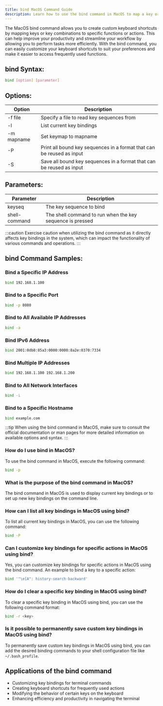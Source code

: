 ```yaml
---
title: bind MacOS Command Guide
description: Learn how to use the bind command in MacOS to map a key or combination of keys to a specific function or action. 
---
```


The MacOS bind command allows you to create custom keyboard shortcuts by mapping keys or key combinations to specific functions or actions. This can help improve your productivity and streamline your workflow by allowing you to perform tasks more efficiently. With the bind command, you can easily customize your keyboard shortcuts to suit your preferences and make it easier to access frequently used functions.
## bind Syntax:
```bash
bind [option] [parameter]
```
## Options:
| Option         | Description                           |
|----------------|---------------------------------------|
| -f file        | Specify a file to read key sequences from |
| -l             | List current key bindings             |
| -m mapname     | Set keymap to mapname                 |
| -P            | Print all bound key sequences in a format that can be reused as input |
| -S            | Save all bound key sequences in a format that can be reused as input |

## Parameters:
| Parameter      | Description                           |
|----------------|---------------------------------------|
| keyseq         | The key sequence to bind              |
| shell-command  | The shell command to run when the key sequence is pressed |

:::caution
Exercise caution when utilizing the bind command as it directly affects key bindings in the system, which can impact the functionality of various commands and operations.
:::
## bind Command Samples:
### Bind a Specific IP Address
```bash
bind 192.168.1.100
```

### Bind to a Specific Port
```bash
bind -p 8080
```

### Bind to All Available IP Addresses
```bash
bind -a
```

### Bind IPv6 Address
```bash
bind 2001:0db8:85a3:0000:0000:8a2e:0370:7334
```

### Bind Multiple IP Addresses
```bash
bind 192.168.1.100 192.168.1.200
```

### Bind to All Network Interfaces
```bash
bind -i
```

### Bind to a Specific Hostname
```bash
bind example.com
```
:::tip
When using the bind command in MacOS, make sure to consult the official documentation or man pages for more detailed information on available options and syntax.
:::

### How do I use bind in MacOS?
To use the bind command in MacOS, execute the following command:
```bash
bind -p
```

### What is the purpose of the bind command in MacOS?
The bind command in MacOS is used to display current key bindings or to set up new key bindings on the command line.

### How can I list all key bindings in MacOS using bind?
To list all current key bindings in MacOS, you can use the following command:
```bash
bind -P
```

### Can I customize key bindings for specific actions in MacOS using bind?
Yes, you can customize key bindings for specific actions in MacOS using the bind command. An example to bind a key to a specific action:
```bash
bind '"\e[A": history-search-backward'
```

### How do I clear a specific key binding in MacOS using bind?
To clear a specific key binding in MacOS using bind, you can use the following command format:
```bash
bind -r <key>
```

### Is it possible to permanently save custom key bindings in MacOS using bind?
To permanently save custom key bindings in MacOS using bind, you can add the desired binding commands to your shell configuration file like `~/.bash_profile`.
## Applications of the bind command

- Customizing key bindings for terminal commands
- Creating keyboard shortcuts for frequently used actions
- Modifying the behavior of certain keys on the keyboard
- Enhancing efficiency and productivity in navigating the terminal